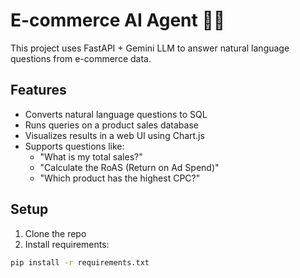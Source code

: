 # E-commerce AI Agent 🤖🛒

This project uses FastAPI + Gemini LLM to answer natural language questions from e-commerce data.

## Features
- Converts natural language questions to SQL
- Runs queries on a product sales database
- Visualizes results in a web UI using Chart.js
- Supports questions like:
  - "What is my total sales?"
  - "Calculate the RoAS (Return on Ad Spend)"
  - "Which product has the highest CPC?"

## Setup

1. Clone the repo
2. Install requirements:

```bash
pip install -r requirements.txt
